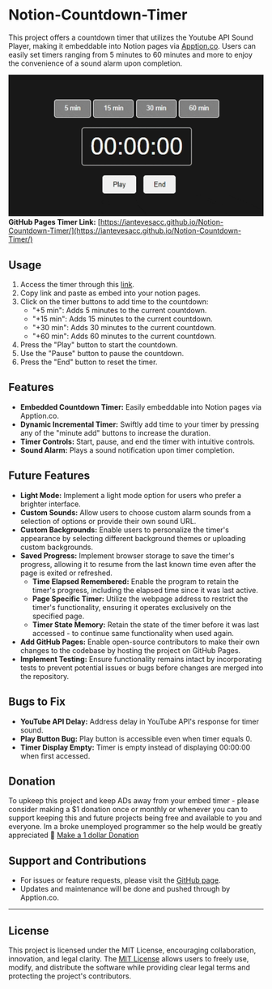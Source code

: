 # Notion-Countdown-Timer

This project offers a countdown timer that utilizes the Youtube API Sound Player, making it embeddable into Notion pages via [Apption.co](https://apption.co/embeds/965d7809). Users can easily set timers ranging from 5 minutes to 60 minutes and more to enjoy the convenience of a sound alarm upon completion. 

![Timer Gif](https://github.com/ianTevesAcc/Notion-Countdown-Timer/blob/8211cd1fa9713cbc0bb946d0f3b3babbbd828545/chrome-capture-2024-2-28%20(1).gif)
**GitHub Pages Timer Link:** [https://iantevesacc.github.io/Notion-Countdown-Timer/](https://iantevesacc.github.io/Notion-Countdown-Timer/)

## Usage

1. Access the timer through this [link](https://apption.co/embeds/965d7809).
2. Copy link and paste as embed into your notion pages.
3. Click on the timer buttons to add time to the countdown:
   - "+5 min": Adds 5 minutes to the current countdown.
   - "+15 min": Adds 15 minutes to the current countdown.
   - "+30 min": Adds 30 minutes to the current countdown.
   - "+60 min": Adds 60 minutes to the current countdown.
4. Press the "Play" button to start the countdown.
5. Use the "Pause" button to pause the countdown.
6. Press the "End" button to reset the timer.

## Features

- **Embedded Countdown Timer:** Easily embeddable into Notion pages via Apption.co.
- **Dynamic Incremental Timer:** Swiftly add time to your timer by pressing any of the "minute add" buttons to increase the duration.
- **Timer Controls:** Start, pause, and end the timer with intuitive controls.
- **Sound Alarm:** Plays a sound notification upon timer completion.

## Future Features

- **Light Mode:** Implement a light mode option for users who prefer a brighter interface.
- **Custom Sounds:** Allow users to choose custom alarm sounds from a selection of options or provide their own sound URL.
- **Custom Backgrounds:** Enable users to personalize the timer's appearance by selecting different background themes or uploading custom backgrounds.
- **Saved Progress:** Implement browser storage to save the timer's progress, allowing it to resume from the last known time even after the page is exited or refreshed.
   - **Time Elapsed Remembered:** Enable the program to retain the timer's progress, including the elapsed time since it was last active.
   - **Page Specific Timer:** Utilize the webpage address to restrict the timer's functionality, ensuring it operates exclusively on the specified page.
   - **Timer State Memory:** Retain the state of the timer before it was last accessed - to continue same functionality when used again.
- **Add GitHub Pages:** Enable open-source contributors to make their own changes to the codebase by hosting the project on GitHub Pages.
- **Implement Testing:** Ensure functionality remains intact by incorporating tests to prevent potential issues or bugs before changes are merged into the repository.

## Bugs to Fix

- **YouTube API Delay:** Address delay in YouTube API's response for timer sound.
- **Play Button Bug:** Play button is accessible even when timer equals 0.
- **Timer Display Empty:** Timer is empty instead of displaying 00:00:00 when first accessed.

## Donation

To upkeep this project and keep ADs away from your embed timer - please consider making a $1 donation once or monthly or whenever you can to support keeping this and future projects being free and available to you and everyone. Im a broke unemployed programmer so the help would be greatly appreciated 🙏
[Make a 1 dollar Donation](https://ko-fi.com/ianteves)

## Support and Contributions

- For issues or feature requests, please visit the [GitHub page](https://github.com/ianTevesAcc/Notion-Countdown-Timer/issues).
- Updates and maintenance will be done and pushed through by Apption.co.

---

## License

This project is licensed under the MIT License, encouraging collaboration, innovation, and legal clarity. The [MIT License](https://opensource.org/licenses/MIT) allows users to freely use, modify, and distribute the software while providing clear legal terms and protecting the project's contributors.
